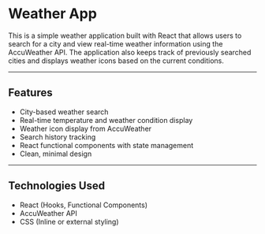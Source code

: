 # Weather App

This is a simple weather application built with React that allows users to search for a city and view real-time weather information using the AccuWeather API. The application also keeps track of previously searched cities and displays weather icons based on the current conditions.

---

## Features

- City-based weather search
- Real-time temperature and weather condition display
- Weather icon display from AccuWeather
- Search history tracking
- React functional components with state management
- Clean, minimal design

---

## Technologies Used

- React (Hooks, Functional Components)
- AccuWeather API
- CSS (Inline or external styling)


